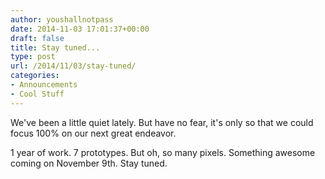 ```yaml
---
author: youshallnotpass
date: 2014-11-03 17:01:37+00:00
draft: false
title: Stay tuned...
type: post
url: /2014/11/03/stay-tuned/
categories:
- Announcements
- Cool Stuff
---
```


We've been a little quiet lately. But have no fear, it's only so that we could focus 100% on our next great endeavor.

1 year of work. 7 prototypes. But oh, so many pixels. Something awesome coming on November 9th. Stay tuned.
